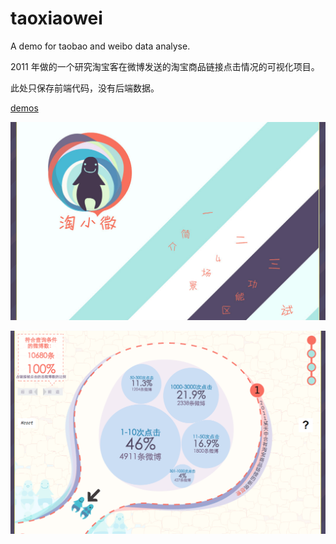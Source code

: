 # taoxiaowei
A demo for taobao and weibo data analyse.

2011 年做的一个研究淘宝客在微博发送的淘宝商品链接点击情况的可视化项目。

此处只保存前端代码，没有后端数据。


[demos](https://cdn.rawgit.com/jdk137/taoxiaowei/master/index.html)

![example image](https://raw.githubusercontent.com/jdk137/taoxiaowei/master/images/img1.png)

![example image2](https://raw.githubusercontent.com/jdk137/taoxiaowei/master/images/img2.png)


